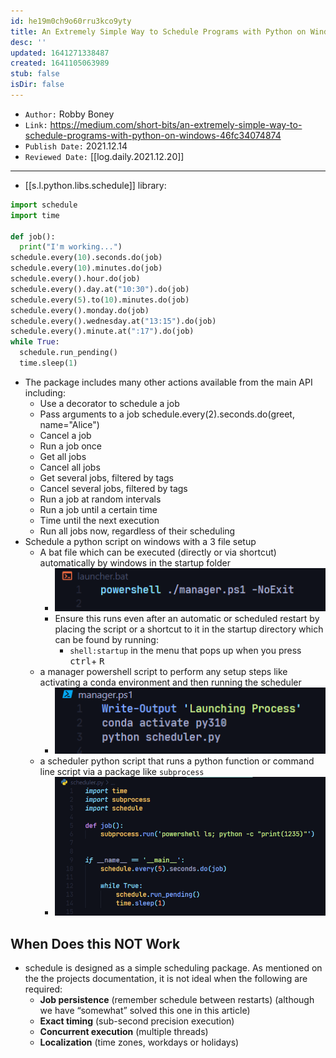 ```yaml
---
id: he19m0ch9o60rru3kco9yty
title: An Extremely Simple Way to Schedule Programs with Python on Windows
desc: ''
updated: 1641271338487
created: 1641105063989
stub: false
isDir: false
---
```



- `Author:` Robby Boney
- `Link:` <https://medium.com/short-bits/an-extremely-simple-way-to-schedule-programs-with-python-on-windows-46fc34074874>
- `Publish Date:` 2021.12.14
- `Reviewed Date:` [[log.daily.2021.12.20]]

---

- [[s.l.python.libs.schedule]] library:


```python
import schedule
import time

def job():
  print("I'm working...")
schedule.every(10).seconds.do(job)
schedule.every(10).minutes.do(job)
schedule.every().hour.do(job)
schedule.every().day.at("10:30").do(job)
schedule.every(5).to(10).minutes.do(job)
schedule.every().monday.do(job)
schedule.every().wednesday.at("13:15").do(job)
schedule.every().minute.at(":17").do(job)
while True:
  schedule.run_pending()
  time.sleep(1)
```

- The package includes many other actions available from the main API including:
  - Use a decorator to schedule a job
  - Pass arguments to a job schedule.every(2).seconds.do(greet, name="Alice")
  - Cancel a job
  - Run a job once
  - Get all jobs
  - Cancel all jobs
  - Get several jobs, filtered by tags
  - Cancel several jobs, filtered by tags
  - Run a job at random intervals
  - Run a job until a certain time
  - Time until the next execution
  - Run all jobs now, regardless of their scheduling
- Schedule a python script on windows with a 3 file setup
  - A bat file which can be executed (directly or via shortcut) automatically by windows in the startup folder
    - ![alt](assets/images/Pasted_image_20211220105600.png)
    - Ensure this runs even after an automatic or scheduled restart by placing the script or a shortcut to it in the startup directory which can be found by running:
      - `shell:startup` in the menu that pops up when you press <kbd>ctrl</kbd>+ <kbd>R</kbd>
  - a manager powershell script to perform any setup steps like activating a conda environment and then running the scheduler
    - ![alt](assets/images/Pasted_image_20211220105611.png)
  - a scheduler python script that runs a python function or command line script via a package like `subprocess`
    - ![alt](assets/images/Pasted_image_20211220105625.png)

## When Does this NOT Work

- schedule is designed as a simple scheduling package. As mentioned on the the projects documentation, it is not ideal when the following are required:
  - **Job persistence** (remember schedule between restarts) (although we have “somewhat” solved this one in this article)
  - **Exact timing** (sub-second precision execution)
  - **Concurrent execution** (multiple threads)
  - **Localization** (time zones, workdays or holidays)

